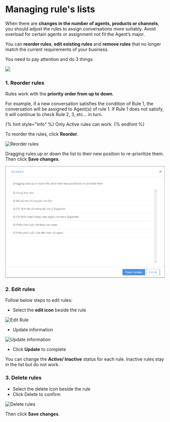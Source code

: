 # Managing rule's lists

When there are **changes in the number of agents, products or channels**, you should adjust the rules to assign conversations more suitably. Avoid overload for certain agents or assignment not fit the Agent’s major.

You can **reorder rules**, **edit existing rules** and **remove rules** that no longer match the current requirements of your business.

You need to pay attention and do 3 things:

![](https://docv4.subiz.com/wp-content/uploads/2018/03/all.png)

### **1. Reorder rules**

Rules work with the **priority order from up to down**.

For example, if a new conversation satisfies the condition of Rule 1, the conversation will be assigned to Agent\(s\) of rule 1. If Rule 1 does not satisfy, it will continue to check Rule 2, 3, etc… in turn.

{% hint style="info" %}
Only Active rules can work.
{% endhint %}

To reorder the rules, click **Reorder**.

![Reorder rules](https://docv4.subiz.com/wp-content/uploads/2018/03/Reorder-button.png)

Dragging rules up or down the list to their new position to re-prioritize them. Then click **Save changes**.

![Reorder rules](../../../.gitbook/assets/sx-rule.png)

### **2. Edit rules**

Follow below steps to edit rules:

* Select the **edit icon** beside the rule

![Edit Rule](https://docv4.subiz.com/wp-content/uploads/2018/03/edit-rule.png)

* Update information

![Update information](https://docv4.subiz.com/wp-content/uploads/2018/03/update-rule.png)

* Click **Update** to complete

You can change the **Active/ Inactive** status for each rule. Inactive rules stay in the list but do not work.

### **3. Delete rules**

* Select the delete icon beside the rule
* Click Delete to confirm

![Delete rules](https://docv4.subiz.com/wp-content/uploads/2018/03/delete-rule.png)

Then click **Save changes**.

